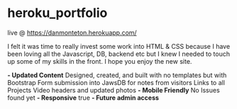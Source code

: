 # heroku_portfolio

live @ https://danmonteton.herokuapp.com/

I felt it was time to really invest some work into HTML & CSS because I have been loving all the Javascript, DB, backend etc but I knew I needed to touch up some of my skills in the front. I hope you enjoy the new site.

**- Updated Content**
   Designed, created, and built with no templates but with Bootstrap
   Form submission into JawsDB for notes from visitors
   Links to all Projects
   Video headers and updated photos
**- Mobile Friendly**
   No Issues found yet
**- Responsive**
  true
**- Future admin access**

